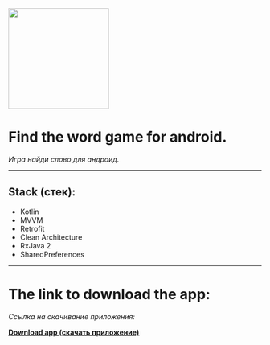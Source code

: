 <img src="https://github.com/user-attachments/assets/b774f2d9-207f-4dc9-98ec-aa71551a80f5" width="200" />

# **Find the word game for android.**  
*Игра найди слово для андроид.*

---

## **Stack (стек):**
- Kotlin  
- MVVM
- Retrofit
- Clean Architecture
- RxJava 2
- SharedPreferences

---

# **The link to download the app:**
*Cсылка на скачивание приложения:*


[**Download app (скачать приложение)**](позже)

